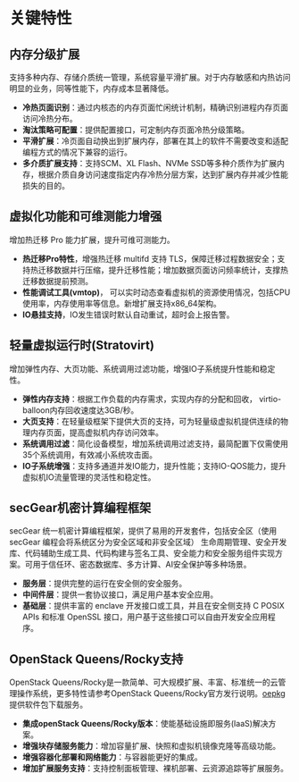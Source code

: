 # 关键特性


## 内存分级扩展
支持多种内存、存储介质统一管理，系统容量平滑扩展。对于内存敏感和内热访问明显的业务，同等性能下，内存成本显著降低。

-  **冷热页面识别**：通过内核态的内存页面忙闲统计机制，精确识别进程内存页面访问冷热分布。
-  **淘汰策略可配置**：提供配置接口，可定制内存页面冷热分级策略。
-  **平滑扩展**：冷页面自动换出到扩展内存，部署在其上的软件不需要改变和适配编程方式的情况下兼容的运行。
-  **多介质扩展支持**：支持SCM、XL Flash、NVMe SSD等多种介质作为扩展内存，根据介质自身访问速度指定内存冷热分层方案，达到扩展内存并减少性能损失的目的。


## 虚拟化功能和可维测能力增强
增加热迁移 Pro 能力扩展，提升可维可测能力。

-  **热迁移Pro特性**，增强热迁移 multifd 支持 TLS，保障迁移过程数据安全；支持热迁移数据并行压缩，提升迁移性能；增加数据页面访问频率统计，支撑热迁移数据提前预测。
-  **性能调试工具(vmtop)**， 可以实时动态查看虚拟机的资源使用情况，包括CPU使用率，内存使用率等信息。新增扩展支持x86_64架构。
-  **IO悬挂支持**，IO发生错误时默认自动重试，超时会上报告警。


## 轻量虚拟运行时(Stratovirt)
增加弹性内存、大页功能、系统调用过滤功能，增强IO子系统提升性能和稳定性。

-  **弹性内存支持**：根据工作负载的内存需求，实现内存的分配和回收， virtio-balloon内存回收速度达3GB/秒。
-  **大页支持**：在轻量级框架下提供大页的支持，可为轻量级虚拟机提供连续的物理内存页面，提高虚拟机内存访问效率。
-  **系统调用过滤**：简化设备模型，增加系统调用过滤支持，最简配置下仅需使用35个系统调用，有效减小系统攻击面。
-  **IO子系统增强**：支持多通道并发IO能力，提升性能；支持IO-QOS能力，提升虚拟机IO流量管理的灵活性和稳定性。

## secGear机密计算编程框架
secGear 统一机密计算编程框架，提供了易用的开发套件，包括安全区（使用 secGear 编程会将系统区分为安全区域和非安全区域） 生命周期管理、安全开发库、代码辅助生成工具、代码构建与签名工具、安全能力和安全服务组件实现方案。可用于信任环、密态数据库、多方计算、AI安全保护等多种场景。

-  **服务层**：提供完整的运行在安全侧的安全服务。
-  **中间件层**：提供一套协议接口，满足用户基本安全应用。
-  **基础层**：提供丰富的 enclave 开发接口或工具，并且在安全侧支持 C POSIX APIs 和标准 OpenSSL 接口，用户基于这些接口可以自由开发安全应用程序。

## OpenStack Queens/Rocky支持
OpenStack Queens/Rocky是一款简单、可大规模扩展、丰富、标准统一的云管理操作系统，更多特性请参考OpenStack Queens/Rocky官方发行说明。[oepkg](https://repo.oepkgs.net/openEuler/rpm/openEuler-20.03-LTS-SP2/budding-openeuler/openstack/)提供软件包下载服务。

-  **集成openStack Queens/Rocky版本**：使能基础设施即服务(IaaS)解决方案。
-  **增强块存储服务能力**：增加容量扩展、快照和虚拟机镜像克隆等高级功能。
-  **增强容器化部署和网络能力**：与容器能更好的集成。
-  **增加扩展服务支持**：支持控制面板管理、裸机部署、云资源追踪等扩展服务。 
